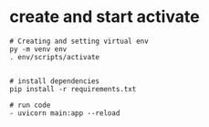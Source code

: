 
# create and start activate
```console
# Creating and setting virtual env
py -m venv env
. env/scripts/activate


# install dependencies
pip install -r requirements.txt

# run code
- uvicorn main:app --reload
```